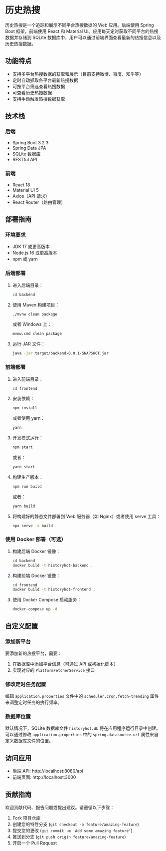 # 历史热搜

历史热搜是一个追踪和展示不同平台热搜数据的 Web 应用。后端使用 Spring Boot 框架，前端使用 React 和 Material UI。应用每天定时获取不同平台的热搜数据并存储到 SQLite 数据库中，用户可以通过前端界面查看最新的热搜信息以及历史热搜数据。

## 功能特点

- 支持多平台热搜数据的获取和展示（目前支持微博、百度、知乎等）
- 定时自动抓取各平台最新热搜数据
- 可按平台筛选查看热搜数据
- 可查看历史热搜数据
- 支持手动触发热搜数据获取

## 技术栈

### 后端
- Spring Boot 3.2.3
- Spring Data JPA
- SQLite 数据库
- RESTful API

### 前端
- React 18
- Material UI 5
- Axios（API 请求）
- React Router（路由管理）

## 部署指南

### 环境要求
- JDK 17 或更高版本
- Node.js 16 或更高版本
- npm 或 yarn

### 后端部署
1. 进入后端目录：
   ```bash
   cd backend
   ```

2. 使用 Maven 构建项目：
   ```bash
   ./mvnw clean package
   ```
   或者 Windows 上：
   ```bash
   mvnw.cmd clean package
   ```

3. 运行 JAR 文件：
   ```bash
   java -jar target/backend-0.0.1-SNAPSHOT.jar
   ```

### 前端部署
1. 进入前端目录：
   ```bash
   cd frontend
   ```

2. 安装依赖：
   ```bash
   npm install
   ```
   或者使用 yarn：
   ```bash
   yarn
   ```

3. 开发模式运行：
   ```bash
   npm start
   ```
   或者：
   ```bash
   yarn start
   ```

4. 构建生产版本：
   ```bash
   npm run build
   ```
   或者：
   ```bash
   yarn build
   ```

5. 将构建好的静态文件部署到 Web 服务器（如 Nginx）或者使用 serve 工具：
   ```bash
   npx serve -s build
   ```

### 使用 Docker 部署（可选）

1. 构建后端 Docker 镜像：
   ```bash
   cd backend
   docker build -t historyhot-backend .
   ```

2. 构建前端 Docker 镜像：
   ```bash
   cd frontend
   docker build -t historyhot-frontend .
   ```

3. 使用 Docker Compose 启动服务：
   ```bash
   docker-compose up -d
   ```

## 自定义配置

### 添加新平台
要添加新的热搜平台，需要：

1. 在数据库中添加平台信息（可通过 API 或初始化脚本）
2. 实现对应的 `PlatformFetcherService` 接口

### 修改定时任务配置
编辑 `application.properties` 文件中的 `scheduler.cron.fetch-trending` 属性来调整定时任务的执行频率。

### 数据库位置
默认情况下，SQLite 数据库文件 `historyhot.db` 将在应用程序运行目录中创建。可以通过修改 `application.properties` 中的 `spring.datasource.url` 属性来自定义数据库文件的位置。

## 访问应用
- 后端 API: http://localhost:8080/api
- 前端页面: http://localhost:3000

## 贡献指南

欢迎贡献代码、报告问题或提出建议。请遵循以下步骤：

1. Fork 项目仓库
2. 创建您的特性分支 (`git checkout -b feature/amazing-feature`)
3. 提交您的更改 (`git commit -m 'Add some amazing feature'`)
4. 推送到分支 (`git push origin feature/amazing-feature`)
5. 开启一个 Pull Request
